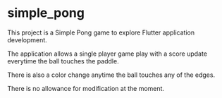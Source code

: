 # simple_pong

This project is a Simple Pong game to explore Flutter application development.

The application allows a single player game play with a score update everytime the ball touches the paddle.

There is also a color change anytime the ball touches any of the edges.

There is no allowance for modification at the moment.
